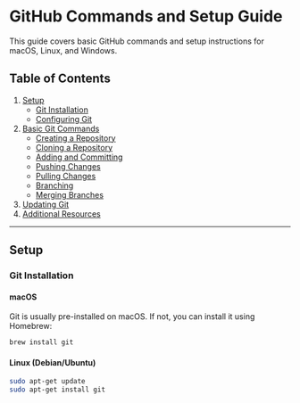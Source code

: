 # GitHub Commands and Setup Guide

This guide covers basic GitHub commands and setup instructions for macOS, Linux, and Windows.

## Table of Contents
1. [Setup](#setup)
   - [Git Installation](#git-installation)
   - [Configuring Git](#configuring-git)
2. [Basic Git Commands](#basic-git-commands)
   - [Creating a Repository](#creating-a-repository)
   - [Cloning a Repository](#cloning-a-repository)
   - [Adding and Committing](#adding-and-committing)
   - [Pushing Changes](#pushing-changes)
   - [Pulling Changes](#pulling-changes)
   - [Branching](#branching)
   - [Merging Branches](#merging-branches)
3. [Updating Git](#updating-git)
4. [Additional Resources](#additional-resources)

---

## Setup

### Git Installation

#### macOS
Git is usually pre-installed on macOS. If not, you can install it using Homebrew:
```bash
brew install git
```
#### Linux (Debian/Ubuntu)
```bash
sudo apt-get update
sudo apt-get install git
```

